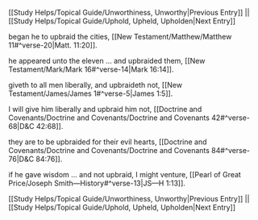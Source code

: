 [[Study Helps/Topical Guide/Unworthiness, Unworthy|Previous Entry]]  ||  [[Study Helps/Topical Guide/Uphold, Upheld, Upholden|Next Entry]]

 began he to upbraid the cities, [[New Testament/Matthew/Matthew 11#^verse-20|Matt. 11:20]].

 he appeared unto the eleven ... and upbraided them, [[New Testament/Mark/Mark 16#^verse-14|Mark 16:14]].

 giveth to all men liberally, and upbraideth not, [[New Testament/James/James 1#^verse-5|James 1:5]].

 I will give him liberally and upbraid him not, [[Doctrine and Covenants/Doctrine and Covenants/Doctrine and Covenants 42#^verse-68|D&C 42:68]].

 they are to be upbraided for their evil hearts, [[Doctrine and Covenants/Doctrine and Covenants/Doctrine and Covenants 84#^verse-76|D&C 84:76]].

 if he gave wisdom ... and not upbraid, I might venture, [[Pearl of Great Price/Joseph Smith—History#^verse-13|JS—H 1:13]].

[[Study Helps/Topical Guide/Unworthiness, Unworthy|Previous Entry]]  ||  [[Study Helps/Topical Guide/Uphold, Upheld, Upholden|Next Entry]]